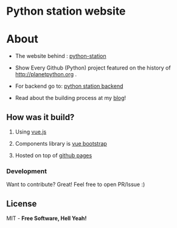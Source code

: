 # Python station website
# About
* The website behind : [python-station]

* Show Every Github (Python) project featured on the history of <http://planetpython.org> .
 
* For backend go to: [python station backend]

* Read about the building process at my [blog]!



## How was it build?

1. Using [vue.js]

2. Components library is [vue bootstrap]

3. Hosted on top of [github pages]
 

### Development

Want to contribute? Great!
Feel free to open PR/Issue :)

License
----

MIT - **Free Software, Hell Yeah!**

[//]: #URLs

   [python-station]: <http://python-station.etlsh.com/>
   [vue.js]: <https://vuejs.org/>
   [vue bootstrap]: <https://bootstrap-vue.js.org/>
   [python station backend]: <https://github.com/itielshwartz/python-station-backend>
   [github pages]: <http://blog.toast38coza.me/documenting-your-vuejs-project-with-github-pages/>
   [blog]: <http://etlsh.com/2017/09/04/scraping-planet-python-and-getting-the-history-of-python-blogs-and-projects/>

